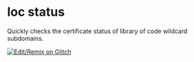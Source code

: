# loc status

Quickly checks the certificate status of library of code wildcard subdomains. 

[![Edit/Remix on Glitch](https://cdn.glitch.com/2703baf2-b643-4da7-ab91-7ee2a2d00b5b%2Fremix-button.svg)](https://glitch.com/edit/#!/status-of-the-loc)